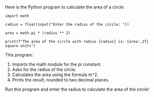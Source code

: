 Here is the Python program to calculate the area of a circle:

```
import math

radius = float(input("Enter the radius of the circle: "))

area = math.pi * (radius ** 2)

print(f"The area of the circle with radius {radius} is: {area:.2f} square units")
```

This program:

1. Imports the math module for the pi constant.
2. Asks for the radius of the circle.
3. Calculates the area using the formula πr^2.
4. Prints the result, rounded to two decimal places.

Run this program and enter the radius to calculate the area of the circle!
